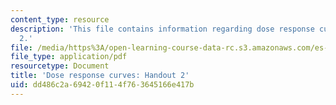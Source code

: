 ```yaml
---
content_type: resource
description: 'This file contains information regarding dose response curves: handout
  2.'
file: /media/https%3A/open-learning-course-data-rc.s3.amazonaws.com/es-s10-drugs-and-the-brain-spring-2013/dd486c2a69420f114f763645166e417b_MITES_S10S13_Doseresp2w7.pdf
file_type: application/pdf
resourcetype: Document
title: 'Dose response curves: Handout 2'
uid: dd486c2a-6942-0f11-4f76-3645166e417b
---
```

